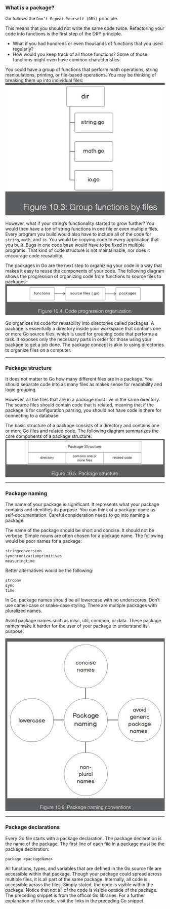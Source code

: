 ### What is a package?

Go follows the `Don’t Repeat Yourself (DRY)` principle.

This means that you should not write the same code twice. Refactoring your code into functions is the first step of the DRY principle.

- What if you had hundreds or even thousands of functions that you used regularly?
- How would you keep track of all those functions? Some of those functions might even have common characteristics.

You could have a group of functions that perform math operations, string manipulations, printing, or file-based operations. You may be thinking of breaking them up into individual files:
![group-functions-by-files](group-functions-by-files.png)

However, what if your string’s functionality started to grow further? You would then have a ton of string functions in one file or even multiple files. Every program you build would also have to include all of the code for `string`, `math`, and `io`. You would be copying code to every application that you built. Bugs in one code base would have to be fixed in multiple programs. That kind of code structure is not maintainable, nor does it encourage code reusability.

The packages in Go are the next step to organizing your code in a way that makes it easy to reuse the components of your code. The following diagram shows the progression of organizing code from functions to source files to packages:
![code-progression-org](code-progression-org.png)

Go organizes its code for reusability into directories called packages. A package is essentially a directory inside your workspace that contains one or more Go source files, which is used for grouping code that performs a task. It exposes only the necessary parts in order for those using your package to get a job done. The package concept is akin to using directories to organize files on a computer.

---

### Package structure

It does not matter to Go how many different files are in a package. You should separate code into as many files as makes sense for readability and logic grouping.

However, all the files that are in a package must live in the same directory. The source files should contain code that is related, meaning that if the package is for configuration parsing, you should not have code in there for connecting to a database.

The basic structure of a package consists of a directory and contains one or more Go files and related code. The following diagram summarizes the core components of a package structure:
![package-structure](package-structure.png)

---

### Package naming

The name of your package is significant. It represents what your package contains and identifies its purpose. You can think of a package name as self-documentation. Careful consideration needs to go into naming a package.

The name of the package should be short and concise. It should not be verbose. Simple nouns are often chosen for a package name. The following would be poor names for a package:

```
stringconversion
synchronizationprimitives
measuringtime
```

Better alternatives would be the following:

```
strconv
sync
time
```

In Go, package names should be all lowercase with no underscores. Don’t use camel-case or snake-case styling. There are multiple packages with pluralized names.

Avoid package names such as misc, util, common, or data. These package names make it harder for the user of your package to understand its purpose.

![package-naming-conventions](package-naming-conventions.png)

---

### Package declarations

Every Go file starts with a package declaration. The package declaration is the name of the package. The first line of each file in a package must be the package declaration:

```
package <packageName>
```

All functions, types, and variables that are defined in the Go source file are accessible within that package. Though your package could spread across multiple files, it is all part of the same package. Internally, all code is accessible across the files. Simply stated, the code is visible within the package. Notice that not all of the code is visible outside of the package. The preceding snippet is from the official Go libraries. For a further explanation of the code, visit the links in the preceding Go snippet.

